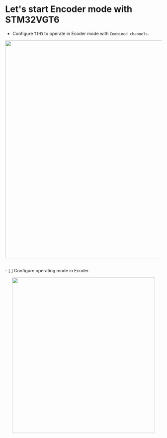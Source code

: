 # Let's start Encoder mode with STM32VGT6
- Configure `TIM3` to operate in Ecoder mode with `Combined channels`.<br>
<p align="center">
  <img width="700" height="700" src="https://github.com/DNZioo/STM32F407VGT6_Project/assets/132254089/89f046df-b5ff-403b-9797-0cb7f3b3675a">
</p> <br>
- [ ] Configure operating mode in Ecoder.
<p align="center">
  <img width="460" height="500" src="https://github.com/DNZioo/STM32F407VGT6_Project/assets/132254089/6ea32012-d8f6-481c-8a42-a24b7163f7e7">
</p>
